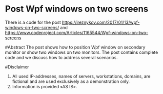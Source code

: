 # Post Wpf windows on two screens
There is a code for the post https://ireznykov.com/2017/01/13/wpf-windows-on-two-screens/ and https://www.codeproject.com/Articles/1165544/Wpf-windows-on-two-screens

#Abstract
The post shows how to position Wpf window on secondary monitor or show two windows on two monitors. The post contains complete code and we discuss how to address several scenarios.

#Disclaimer
1. All used IP-addresses, names of servers, workstations, domains, are fictional and are used exclusively as a demonstration only.
2. Information is provided «AS IS».